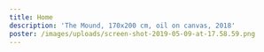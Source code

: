 ```yaml
---
title: Home
description: 'The Mound, 170x200 cm, oil on canvas, 2018'
poster: /images/uploads/screen-shot-2019-05-09-at-17.58.59.png
---
```


